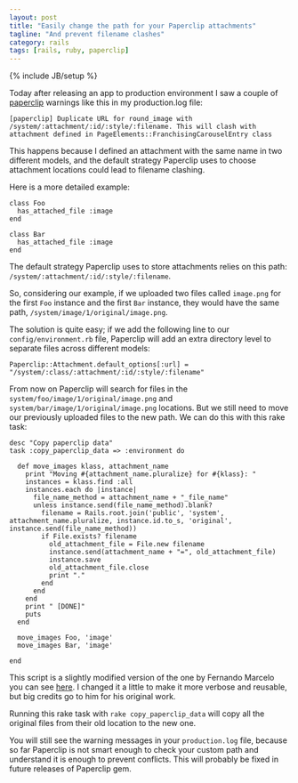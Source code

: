 ```yaml
---
layout: post
title: "Easily change the path for your Paperclip attachments"
tagline: "And prevent filename clashes"
category: rails
tags: [rails, ruby, paperclip]
---
```

{% include JB/setup %}

Today after releasing an app to production environment I saw a couple of
[paperclip](https://github.com/thoughtbot/paperclip) warnings like this 
in my production.log file:

    [paperclip] Duplicate URL for round_image with /system/:attachment/:id/:style/:filename. This will clash with attachment defined in PageElements::FranchisingCarouselEntry class

This happens because I defined an attachment with the same name in two
different models, and the default strategy Paperclip uses to choose
attachment locations could lead to filename clashing.

Here is a more detailed example:

    class Foo
      has_attached_file :image
    end

    class Bar
      has_attached_file :image
    end

The default strategy Paperclip uses to store attachments relies on this
path: `/system/:attachment/:id/:style/:filename`.

So, considering our example, if we uploaded two files called `image.png`
for the first `Foo` instance and the first `Bar` instance, they would
have the same path, `/system/image/1/original/image.png`.

The solution is quite easy; if we add the following line to our
`config/environment.rb` file, Paperclip will add an extra directory
level to separate files across different models:

    Paperclip::Attachment.default_options[:url] = "/system/:class/:attachment/:id/:style/:filename"

From now on Paperclip will search for files in the
`system/foo/image/1/original/image.png` and
`system/bar/image/1/original/image.png` locations. But we still need to
move our previously uploaded files to the new path. We can do this with
this rake task:


    desc "Copy paperclip data"
    task :copy_paperclip_data => :environment do

      def move_images klass, attachment_name
        print "Moving #{attachment_name.pluralize} for #{klass}: "
        instances = klass.find :all
        instances.each do |instance|
          file_name_method = attachment_name + "_file_name"
          unless instance.send(file_name_method).blank?
            filename = Rails.root.join('public', 'system', attachment_name.pluralize, instance.id.to_s, 'original', instance.send(file_name_method))
            if File.exists? filename
              old_attachment_file = File.new filename
              instance.send(attachment_name + "=", old_attachment_file)
              instance.save
              old_attachment_file.close
              print "."
            end
          end
        end
        print " [DONE]"
        puts
      end

      move_images Foo, 'image'
      move_images Bar, 'image'

    end

This script is a slightly modified version of the one by Fernando
Marcelo you can see [here](http://fernandomarcelo.com/2012/05/paperclip-how-to-move-existing-attachments-to-a-new-path/).
I changed it a little to make it more verbose and reusable, but big
credits go to him for his original work.

Running this rake task with `rake copy_paperclip_data` will copy all the
original files from their old location to the new one.

You will still see the warning messages in your `production.log` file,
because so far Paperclip is not smart enough to check your custom path
and understand it is enough to prevent conflicts. This will probably be
fixed in future releases of Paperclip gem.

